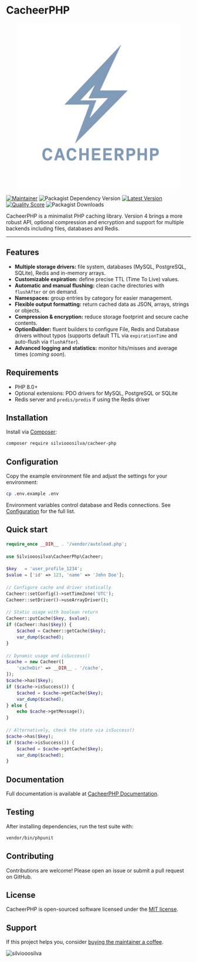 # CacheerPHP

<p align="center">
  <a href="https://github.com/silviooosilva/CacheerPHP"><img src="./art/cacheer_php_logo__.png" width="450" alt="CacheerPHP Logo"/></a>
</p>

[![Maintainer](https://img.shields.io/badge/maintainer-@silviooosilva-blue.svg?style=for-the-badge&color=blue)](https://github.com/silviooosilva)
![Packagist Dependency Version](https://img.shields.io/packagist/dependency-v/silviooosilva/cacheer-php/PHP?style=for-the-badge&color=blue)
[![Latest Version](https://img.shields.io/github/release/silviooosilva/CacheerPHP.svg?style=for-the-badge&color=blue)](https://github.com/silviooosilva/CacheerPHP/releases)
[![Quality Score](https://img.shields.io/scrutinizer/g/silviooosilva/CacheerPHP.svg?style=for-the-badge&color=blue)](https://scrutinizer-ci.com/g/silviooosilva/CacheerPHP)
![Packagist Downloads](https://img.shields.io/packagist/dt/silviooosilva/cacheer-php?style=for-the-badge&color=blue)

CacheerPHP is a minimalist PHP caching library. Version 4 brings a more robust API, optional compression and encryption and support for multiple backends including files, databases and Redis.

---

## Features

- **Multiple storage drivers:** file system, databases (MySQL, PostgreSQL, SQLite), Redis and in-memory arrays.
- **Customizable expiration:** define precise TTL (Time To Live) values.
- **Automatic and manual flushing:** clean cache directories with `flushAfter` or on demand.
- **Namespaces:** group entries by category for easier management.
- **Flexible output formatting:** return cached data as JSON, arrays, strings or objects.
- **Compression & encryption:** reduce storage footprint and secure cache contents.
- **OptionBuilder:** fluent builders to configure File, Redis and Database drivers without typos (supports default TTL via `expirationTime` and auto-flush via `flushAfter`).
- **Advanced logging and statistics:** monitor hits/misses and average times (*coming soon*).

## Requirements

- PHP 8.0+
- Optional extensions: PDO drivers for MySQL, PostgreSQL or SQLite
- Redis server and `predis/predis` if using the Redis driver

## Installation

Install via [Composer](https://getcomposer.org):

```sh
composer require silviooosilva/cacheer-php
```

## Configuration

Copy the example environment file and adjust the settings for your environment:

```sh
cp .env.example .env
```

Environment variables control database and Redis connections. See [Configuration](https://github.com/CacheerPHP/docs/blob/main/en/guides/configuration.md) for the full list.

## Quick start

```php
require_once __DIR__ . '/vendor/autoload.php';

use Silviooosilva\CacheerPhp\Cacheer;

$key   = 'user_profile_1234';
$value = ['id' => 123, 'name' => 'John Doe'];

// Configure cache and driver statically
Cacheer::setConfig()->setTimeZone('UTC');
Cacheer::setDriver()->useArrayDriver();

// Static usage with boolean return
Cacheer::putCache($key, $value);
if (Cacheer::has($key)) {
    $cached = Cacheer::getCache($key);
    var_dump($cached);
}

// Dynamic usage and isSuccess()
$cache = new Cacheer([
    'cacheDir' => __DIR__ . '/cache',
]);
$cache->has($key);
if ($cache->isSuccess()) {
    $cached = $cache->getCache($key);
    var_dump($cached);
} else {
    echo $cache->getMessage();
}

// Alternatively, check the state via isSuccess()
$cache->has($key);
if ($cache->isSuccess()) {
    $cached = $cache->getCache($key);
    var_dump($cached);
}
```

## Documentation

Full documentation is available at [CacheerPHP Documentation](https://github.com/CacheerPHP/docs).


## Testing

After installing dependencies, run the test suite with:

```sh
vendor/bin/phpunit
```

## Contributing

Contributions are welcome! Please open an issue or submit a pull request on GitHub.

## License

CacheerPHP is open-sourced software licensed under the [MIT license](https://opensource.org/licenses/MIT).

## Support

If this project helps you, consider [buying the maintainer a coffee](https://buymeacoffee.com/silviooosilva).
<p><a href="https://buymeacoffee.com/silviooosilva"> <img align="left" src="https://cdn.buymeacoffee.com/buttons/v2/default-yellow.png" height="50" width="210" alt="silviooosilva" /></a></p><br><br>
